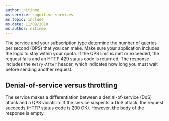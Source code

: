 ```yaml
---
author: nitinme
ms.service: cognitive-services
ms.topic: include
ms.date: 11/09/2018
ms.author: nitinme
---
```

The service and your subscription type determine the number of queries per second (QPS) that you can make. Make sure your application includes the logic to stay within your quota. If the QPS limit is met or exceeded, the request fails and an HTTP 429 status code is returned. The response includes the `Retry-After` header, which indicates how long you must wait before sending another request.

## Denial-of-service versus throttling

The service makes a differentiation between a denial-of-service (DoS) attack and a QPS violation. If the service suspects a DoS attack, the request succeeds (HTTP status code is 200 OK). However, the body of the response is empty.